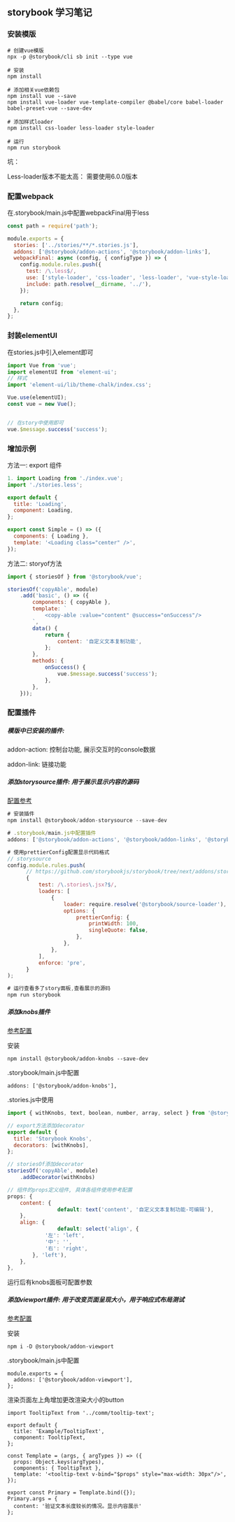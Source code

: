 ## storybook 学习笔记

### 安装模版

```shell
# 创建vue模版
npx -p @storybook/cli sb init --type vue

# 安装
npm install

# 添加相关vue依赖包
npm install vue --save
npm install vue-loader vue-template-compiler @babel/core babel-loader babel-preset-vue --save-dev

# 添加样式loader
npm install css-loader less-loader style-loader

# 运行
npm run storybook
```

坑：

Less-loader版本不能太高： 需要使用6.0.0版本

### 配置webpack

在.storybook/main.js中配置webpackFinal用于less

```javascript
const path = require('path');

module.exports = {
  stories: ['../stories/**/*.stories.js'],
  addons: ['@storybook/addon-actions', '@storybook/addon-links'],
  webpackFinal: async (config, { configType }) => {
    config.module.rules.push({
      test: /\.less$/,
      use: ['style-loader', 'css-loader', 'less-loader', 'vue-style-loader'],
      include: path.resolve(__dirname, '../'),
    });

    return config;
  },
};

```



### 封装elementUI

在stories.js中引入element即可

```js
import Vue from 'vue';
import elementUI from 'element-ui';
// 样式
import 'element-ui/lib/theme-chalk/index.css';

Vue.use(elementUI);
const vue = new Vue();


// 在story中使用即可
vue.$message.success('success');
```



### 增加示例

方法一: export 组件

```javascript
1. import Loading from './index.vue';
import './stories.less';

export default {
  title: 'Loading',
  component: Loading,
};

export const Simple = () => ({
  components: { Loading },
  template: '<Loading class="center" />',
});
```

方法二: storyof方法

```js
import { storiesOf } from '@storybook/vue';

storiesOf('copyAble', module)
    .add('basic', () => ({
        components: { copyAble },
        template: `
            <copy-able :value="content" @success="onSuccess"/>
        `,
        data() {
            return {
                content: '自定义文本复制功能',
            };
        },
        methods: {
            onSuccess() {
                vue.$message.success('success');
            },
        },
    }));

```



### 配置插件

##### 模版中已安装的插件:

addon-action:  控制台功能, 展示交互时的console数据

addon-link: 链接功能



##### 添加storysource插件: 用于展示显示内容的源码

[配置参考](https://github.com/storybookjs/storybook/tree/next/addons/storysource)

``` javascript
# 安装插件
npm install @storybook/addon-storysource --save-dev 

# .storybook/main.js中配置插件
addons: ['@storybook/addon-actions', '@storybook/addon-links', '@storybook/addon-storysource'],

# 使用prettierConfig配置显示代码格式
// storysource
config.module.rules.push(
      // https://github.com/storybookjs/storybook/tree/next/addons/storysource#prettierconfig
      {
          test: /\.stories\.jsx?$/,
          loaders: [
              {
                  loader: require.resolve('@storybook/source-loader'),
                  options: {
                      prettierConfig: {
                          printWidth: 100,
                          singleQuote: false,
                      },
                  },
              },
          ],
          enforce: 'pre',
      }
);

# 运行查看多了story面板,查看展示的源码
npm run storybook
```



##### 添加knobs插件

[参考配置](https://github.com/storybookjs/storybook/tree/next/addons/knobs)

安装

```shell
npm install @storybook/addon-knobs --save-dev
```

.storybook/main.js中配置

```
addons: ['@storybook/addon-knobs'],
```

.stories.js中使用

```js
import { withKnobs, text, boolean, number, array, select } from '@storybook/addon-knobs';

// export方法添加decorator
export default {
  title: 'Storybook Knobs',
  decorators: [withKnobs],
};

// storiesOf添加decorator
storiesOf('copyAble', module)
    .addDecorator(withKnobs)

// 组件的props定义组件, 具体各组件使用参考配置
props: {
    content: {
				default: text('content', '自定义文本复制功能-可编辑'),
    },
    align: {
 				default: select('align', {
            '左': 'left',
            '中': '',
            '右': 'right',
        }, 'left'),
    },
},
```

运行后有knobs面板可配置参数



##### 添加viewport插件: 用于改变页面呈现大小，用于响应式布局测试

[参考配置](https://github.com/storybookjs/storybook/tree/next/addons/viewport)

安装

```
npm i -D @storybook/addon-viewport
```

.storybook/main.js中配置

```
module.exports = {
  addons: ['@storybook/addon-viewport'],
};
```

渲染页面左上角增加更改渲染大小的button





```
import TooltipText from '../comm/tooltip-text';

export default {
  title: 'Example/TooltipText',
  component: TooltipText,
};

const Template = (args, { argTypes }) => ({
  props: Object.keys(argTypes),
  components: { TooltipText },
  template: '<tooltip-text v-bind="$props" style="max-width: 30px"/>',
});

export const Primary = Template.bind({});
Primary.args = {
  content: '验证文本长度较长的情况。显示内容展示'
};

```



